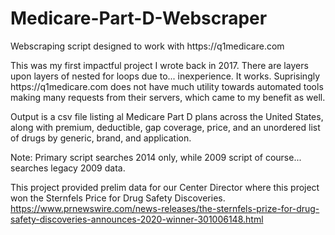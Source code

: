 # Medicare-Part-D-Webscraper
Webscraping script designed to work with https://q1medicare\.com

This was my first impactful project I wrote back in 2017.  There are layers upon layers of nested for loops due to... inexperience.  It works.  Suprisingly https://q1medicare\.com does not have much utility towards automated tools making many requests from their servers, which came to my benefit as well.

Output is a csv file listing al Medicare Part D plans across the United States, along with premium, deductible, gap coverage, price, and an unordered list of drugs by generic, brand, and application.

Note:  Primary script searches 2014 only, while 2009 script of course... searches legacy 2009 data.

This project provided prelim data for our Center Director where this project won the Sternfels Price for Drug Safety Discoveries.
https://www.prnewswire.com/news-releases/the-sternfels-prize-for-drug-safety-discoveries-announces-2020-winner-301006148.html

